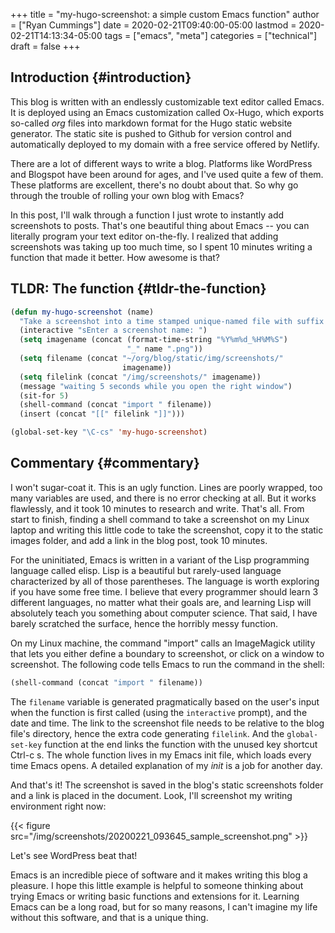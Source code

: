 +++
title = "my-hugo-screenshot: a simple custom Emacs function"
author = ["Ryan Cummings"]
date = 2020-02-21T09:40:00-05:00
lastmod = 2020-02-21T14:13:34-05:00
tags = ["emacs", "meta"]
categories = ["technical"]
draft = false
+++

## Introduction {#introduction}

This blog is written with an endlessly customizable text editor called Emacs. It is deployed using an Emacs customization called Ox-Hugo, which exports so-called _org_ files into markdown format for the Hugo static website generator. The static site is pushed to Github for version control and automatically deployed to my domain with a free service offered by Netlify.

There are a lot of different ways to write a blog. Platforms like WordPress and Blogspot have been around for ages, and I've used quite a few of them. These platforms are excellent, there's no doubt about that. So why go through the trouble of rolling your own blog with Emacs?

In this post, I'll walk through a function I just wrote to instantly add screenshots to posts. That's one beautiful thing about Emacs -- you can literally program your text editor on-the-fly. I realized that adding screenshots was taking up too much time, so I spent 10 minutes writing a function that made it better. How awesome is that?


## TLDR: The function {#tldr-the-function}

```lisp
(defun my-hugo-screenshot (name)
  "Take a screenshot into a time stamped unique-named file with suffix NAME and paste link at point."
  (interactive "sEnter a screenshot name: ")
  (setq imagename (concat (format-time-string "%Y%m%d_%H%M%S")
                          "_" name ".png"))
  (setq filename (concat "~/org/blog/static/img/screenshots/"
                         imagename))
  (setq filelink (concat "/img/screenshots/" imagename))
  (message "waiting 5 seconds while you open the right window")
  (sit-for 5)
  (shell-command (concat "import " filename))
  (insert (concat "[[" filelink "]]")))

(global-set-key "\C-cs" 'my-hugo-screenshot)
```


## Commentary {#commentary}

I won't sugar-coat it. This is an ugly function. Lines are poorly wrapped, too many variables are used, and there is no error checking at all. But it works flawlessly, and it took 10 minutes to research and write. That's all. From start to finish, finding a shell command to take a screenshot on my Linux laptop and writing this little code to take the screenshot, copy it to the static images folder, and add a link in the blog post, took 10 minutes.

For the uninitiated, Emacs is written in a variant of the Lisp programming language called elisp. Lisp is a beautiful but rarely-used language characterized by all of those parentheses. The language is worth exploring if you have some free time. I believe that every programmer should learn 3 different languages, no matter what their goals are, and learning Lisp will absolutely teach you something about computer science. That said, I have barely scratched the surface, hence the horribly messy function.

On my Linux machine, the command "import" calls an ImageMagick utility that lets you either define a boundary to screenshot, or click on a window to screenshot. The following code tells Emacs to run the command in the shell:

```lisp
(shell-command (concat "import " filename))
```

The `filename` variable is generated pragmatically based on the user's input when the function is first called (using the `interactive` prompt), and the date and time. The link to the screenshot file needs to be relative to the blog file's directory, hence the extra code generating `filelink`. And the `global-set-key` function at the end links the function with the unused key shortcut Ctrl-c s. The whole function lives in my Emacs init file, which loads every time Emacs opens. A detailed explanation of my _init_ is a job for another day.

And that's it! The screenshot is saved in the blog's static screenshots folder and a link is placed in the document. Look, I'll screenshot my writing environment right now:

{{< figure src="/img/screenshots/20200221_093645_sample_screenshot.png" >}}

Let's see WordPress beat that!

Emacs is an incredible piece of software and it makes writing this blog a pleasure. I hope this little example is helpful to someone thinking about trying Emacs or writing basic functions and extensions for it. Learning Emacs can be a long road, but for so many reasons, I can't imagine my life without this software, and that is a unique thing.
